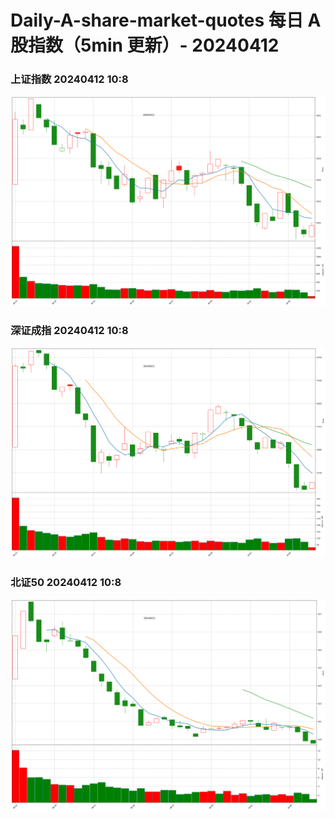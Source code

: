 
# Daily-A-share-market-quotes 每日 A 股指数（5min 更新）- 20240412

### 上证指数 20240412 10:8
![](./fig/2024/4/20240412-sh000001.png)

### 深证成指 20240412 10:8
![](./fig/2024/4/20240412-sz399001.png)

### 北证50 20240412 10:8
![](./fig/2024/4/20240412-bj899050.png)
